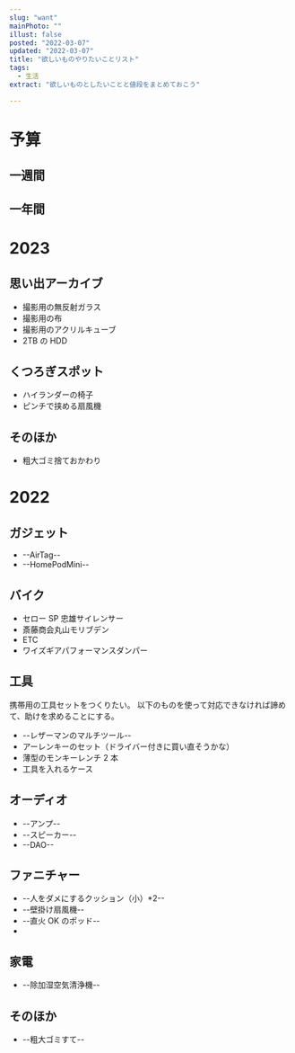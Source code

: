 ```yaml
---
slug: "want"
mainPhoto: ""
illust: false
posted: "2022-03-07"
updated: "2022-03-07"
title: "欲しいものやりたいことリスト"
tags:
  - 生活
extract: "欲しいものとしたいことと値段をまとめておこう"

---
```


# 予算

## 一週間

## 一年間

# 2023

## 思い出アーカイブ

- 撮影用の無反射ガラス
- 撮影用の布
- 撮影用のアクリルキューブ
- 2TB の HDD

## くつろぎスポット

- ハイランダーの椅子
- ピンチで挟める扇風機

## そのほか

- 粗大ゴミ捨ておかわり

# 2022

## ガジェット

- --AirTag--
- --HomePodMini--

## バイク

- セロー SP 忠雄サイレンサー
- 斎藤商会丸山モリブデン
- ETC
- ワイズギアパフォーマンスダンパー

## 工具

携帯用の工具セットをつくりたい。
以下のものを使って対応できなければ諦めて、助けを求めることにする。

- --レザーマンのマルチツール--
- アーレンキーのセット（ドライバー付きに買い直そうかな）
- 薄型のモンキーレンチ 2 本
- 工具を入れるケース

## オーディオ

- --アンプ--
- --スピーカー--
- --DAO--

## ファニチャー

- --人をダメにするクッション（小）\*2--
- --壁掛け扇風機--
- --直火 OK のポッド--
-

## 家電

- --除加湿空気清浄機--

## そのほか

- --粗大ゴミすて--
